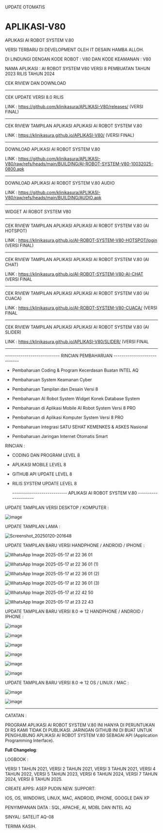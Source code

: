 UPDATE OTOMATIS 

# APLIKASI-V80
APLIKASI AI ROBOT SYSTEM V.80

VERSI TERBARU DI DEVELOPMENT OLEH IT DESAIN HAMBA ALLOH.

DI LINDUNGI DENGAN KODE ROBOT : V80 DAN KODE KEAMANAN : V80


NAMA APLIKASI : AI ROBOT SYSTEM V80 VERSI 8
PEMBUATAN TAHUN 2023 RILIS TAHUN 2024

CEK RIVIEW DAN DOWNLOAD

  -------------------------------------------------------------------------------
CEK UPDATE VERSI 8.0 RILIS

LINK : https://github.com/klinikasura/APLIKASI-V80/releases/ (VERSI FINAL)

  -------------------------------------------------------------------------------

CEK RIVIEW TAMPILAN APLIKASI APLIKASI AI ROBOT SYSTEM V.80

LINK : https://klinikasura.github.io/APLIKASI-V80/ (VERSI FINAL)

  -------------------------------------------------------------------------------

DOWNLOAD APLIKASI AI ROBOT SYSTEM V.80

LINK : https://github.com/klinikasura/APLIKASI-V80/raw/refs/heads/main/BUILDING/AI-ROBOT-SYSTEM-V80-10032025-0800.apk

  -------------------------------------------------------------------------------
  
DOWNLOAD APLIKASI AI ROBOT SYSTEM V.80 AUDIO

LINK : https://github.com/klinikasura/APLIKASI-V80/raw/refs/heads/main/BUILDING/AUDIO.apk

  -------------------------------------------------------------------------------

WIDGET AI ROBOT SYSTEM V80

  -------------------------------------------------------------------------------

CEK RIVIEW TAMPILAN APLIKASI APLIKASI AI ROBOT SYSTEM V.80 (AI HOTSPOT)

LINK : https://klinikasura.github.io/AI-ROBOT-SYSTEM-V80-HOTSPOT/login (VERSI FINAL)

  -----------------------------------------------------------------------------

CEK RIVIEW TAMPILAN APLIKASI APLIKASI AI ROBOT SYSTEM V.80 (AI CHAT)

LINK : https://klinikasura.github.io/AI-ROBOT-SYSTEM-V80-AI-CHAT (VERSI FINAL

  -----------------------------------------------------------------------------

CEK RIVIEW TAMPILAN APLIKASI APLIKASI AI ROBOT SYSTEM V.80 (AI CUACA)

LINK : https://klinikasura.github.io/AI-ROBOT-SYSTEM-V80-CUACA/ (VERSI FINAL

  -----------------------------------------------------------------------------

CEK RIVIEW TAMPILAN APLIKASI APLIKASI AI ROBOT SYSTEM V.80 (AI SLIDER)

LINK : https://klinikasura.github.io/APLIKASI-V80/SLIDER/ (VERSI FINAL

  -------------------------------------------------------------------------------


  ---------------------------- RINCIAN PEMBAHARUAN -----------------------------

- Pembaharuan Coding & Program Kecerdasan Buatan INTEL AQ 

- Pembaharuan System Keamanan Cyber 

- Pembaharuan Tampilan dan Desain Versi 8

- Pembaharuan AI Robot System Widget Konek Database System

- Pembaharuan di Aplikasi Mobile AI Robot System Versi 8 PRO

- Pembaharuan di Aplikasi Komputer System Versi 8 PRO

- Pembaharuan Integrasi SATU SEHAT KEMENKES & ASKES Nasional 

- Pembaharuan Jaringan Internet Otomatis Smart


RINCIAN :

- CODING DAN PROGRAM LEVEL 8

- APLIKASI MOBILE LEVEL 8

- GITHUB API UPDATE LEVEL 8

- RILIS SYSTEM UPDATE LEVEL 8


  ---------------------------- APLIKASI AI ROBOT SYSTEM V.80 ---------------------


 UPDATE TAMPILAN VERSI DESKTOP / KOMPUTER :

![image](https://github.com/user-attachments/assets/3adcb7eb-2a20-4845-bb61-2d10535625c2)


UPDATE TAMPILAN LAMA : 


![Screenshot_20250120-201648](https://github.com/user-attachments/assets/ded279ef-f868-4d9c-ae55-82e2eee2b9e2)


UPDATE TAMPILAN BARU VERSI HANDPHONE / ANDROID / IPHONE : 


![WhatsApp Image 2025-05-17 at 22 36 01](https://github.com/user-attachments/assets/c3cbf10a-3bf0-4f91-a3b4-8b2a6cbf31d3)

![WhatsApp Image 2025-05-17 at 22 36 01 (1)](https://github.com/user-attachments/assets/f4103db5-997c-4567-b42a-86000e083613)

![WhatsApp Image 2025-05-17 at 22 36 01 (2)](https://github.com/user-attachments/assets/fb5026b9-1737-48f4-8aea-da97e34924da)

![WhatsApp Image 2025-05-17 at 22 36 01 (3)](https://github.com/user-attachments/assets/bc5474f1-59cd-471c-8791-56e2acefad5d)

![WhatsApp Image 2025-05-17 at 22 42 50](https://github.com/user-attachments/assets/9f310441-a9d3-4bea-82f6-3a74b8badccb)

![WhatsApp Image 2025-05-17 at 23 22 43](https://github.com/user-attachments/assets/d722bd81-9f8d-4524-9b78-00a639515dca)



UPDATE TAMPILAN BARU VERSI 8.0 => 12 HANDPHONE / ANDROID / IPHONE :  

![image](https://github.com/user-attachments/assets/05fcdb91-f8e0-41f4-8d9b-c2bf93fc4b49)

![image](https://github.com/user-attachments/assets/cd2c38e2-6758-41d3-855e-963c8d5729c8)

![image](https://github.com/user-attachments/assets/806b1e16-12d8-4c87-915e-75d78c026d0d)

![image](https://github.com/user-attachments/assets/831ded4c-2e9e-40ea-bc29-bf84b2abe223)

![image](https://github.com/user-attachments/assets/716c8151-fdf1-47cb-aef9-8e5f82157df2)

![image](https://github.com/user-attachments/assets/e6af282e-bb7a-4fed-80b3-7280391cf43b)

UPDATE TAMPILAN BARU VERSI 8.0 => 12 OS / LINUX / MAC :  

![image](https://github.com/user-attachments/assets/a855f3e3-ff80-4346-ae71-9e3b1f38809d)

![image](https://github.com/user-attachments/assets/7b834be2-dfd4-4aee-864d-1cf550a46bfd)


  -----------------------------------------------------------------------------------

CATATAN : 

 PROGRAM APLIKASI AI ROBOT SYSTEM V.80 INI HANYA DI PERUNTUKAN DI RS KAMI TIDAK DI PUBLIKASI.
 JARINGAN GITHUB INI DI BUAT UNTUK PENGHUBUNG APLIKASI AI ROBOT SYSTEM V.80 SEBAGAI API (Application Programming Interface).


**Full Changelog**:

LOGBOOK :

VERSI 1 TAHUN 2021,
VERSI 2 TAHUN 2021,
VERSI 3 TAHUN 2021,
VERSI 4 TAHUN 2022,
VERSI 5 TAHUN 2023,
VERSI 6 TAHUN 2024,
VERSI 7 TAHUN 2024,
VERSI 8 TAHUN 2025.


CREATE APPS: ASEP PUDIN NEW.
SUPPORT:

IOS, OS, WINDOWS, LINUX, MAC, ANDROID, IPHONE, GOOGLE DAN XP

PENYIMPANAN DATA :
SQL, APACHE, AI, MDBL DAN INTEL AQ

SINYAL:
SATELIT AQ-08

TERIMA KASIH.
